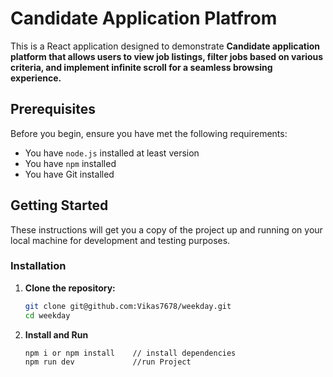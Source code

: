 # Candidate Application Platfrom

This is a React application designed to demonstrate __Candidate application platform that allows users to view job listings, filter jobs based on various criteria, and implement infinite scroll for a seamless browsing experience.__

## Prerequisites

Before you begin, ensure you have met the following requirements:

- You have `node.js` installed at least version
- You have `npm` installed
- You have Git installed

## Getting Started

These instructions will get you a copy of the project up and running on your local machine for development and testing purposes.

### Installation

1. **Clone the repository:**

   ```bash
   git clone git@github.com:Vikas7678/weekday.git
   cd weekday
2. **Install and Run**
    ```bash
    npm i or npm install    // install dependencies
    npm run dev             //run Project
